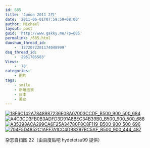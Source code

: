 ```yaml
---
id: 685
title: 'Junon 2011 2月'
date: '2011-06-01T07:59:59+08:00'
author: Michael
layout: post
guid: 'http://www.gakky.me/?p=685'
permalink: /685.html
duoshuo_thread_id:
    - '1272072281174048999'
dsq_thread_id:
    - '2951705583'
Views:
    - '78'
categories:
    - 图片
tags:
    - smile
    - 新垣结衣
    - 日本
    - 美女
---
```


[![18F6C142A7848987236E08A07003CCDF_B500_900_500_684](http://www.yui-aragaki.org/wp-content/uploads/img/18F6C142A7848987236E08A07003CCDF_B500_900_500_684.jpeg)](http://www.yui-aragaki.org/wp-content/uploads/img/18F6C142A7848987236E08A07003CCDF_B1280_1280_747_1023.jpeg) [![A4C3CD3FB0B3ADFD3D91A8BEC34B39B0_B500_900_500_688](http://www.yui-aragaki.org/wp-content/uploads/img/A4C3CD3FB0B3ADFD3D91A8BEC34B39B0_B500_900_500_688.jpeg)](http://www.yui-aragaki.org/wp-content/uploads/img/A4C3CD3FB0B3ADFD3D91A8BEC34B39B0_B1280_1280_743_1023.jpeg) [![A35398ACA299CA6F25A34780F8C8F119_B500_900_500_696](http://www.yui-aragaki.org/wp-content/uploads/img/A35398ACA299CA6F25A34780F8C8F119_B500_900_500_696.jpeg)](http://www.yui-aragaki.org/wp-content/uploads/img/A35398ACA299CA6F25A34780F8C8F119_B1280_1280_734_1023.jpeg) [![704F5D4852C1AFE7A1CC4DB8297BC5AF_B500_900_444_487](http://www.yui-aragaki.org/wp-content/uploads/img/704F5D4852C1AFE7A1CC4DB8297BC5AF_B500_900_444_487.png)](http://www.yui-aragaki.org/wp-content/uploads/img/704F5D4852C1AFE7A1CC4DB8297BC5AF_B1280_1280_444_487.png)

杂志自扫图 22（由百度贴吧 hydetetsu99 提供）